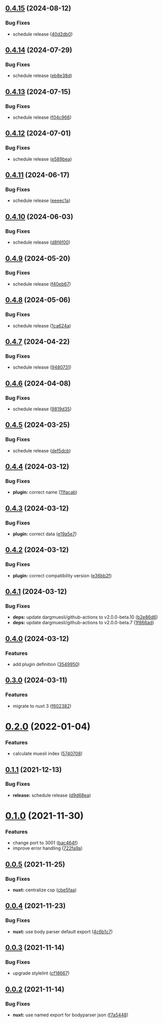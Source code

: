 ## [0.4.15](https://github.com/dargmuesli/ba_nearbuy_muesli-index/compare/0.4.14...0.4.15) (2024-08-12)

### Bug Fixes

* schedule release ([40d2db0](https://github.com/dargmuesli/ba_nearbuy_muesli-index/commit/40d2db09670f1006717c2bb4d0be7fd0bd26ae12))

## [0.4.14](https://github.com/dargmuesli/ba_nearbuy_muesli-index/compare/0.4.13...0.4.14) (2024-07-29)

### Bug Fixes

* schedule release ([eb8e38d](https://github.com/dargmuesli/ba_nearbuy_muesli-index/commit/eb8e38d68b63ec93e865ba36127013f59948eac7))

## [0.4.13](https://github.com/dargmuesli/ba_nearbuy_muesli-index/compare/0.4.12...0.4.13) (2024-07-15)

### Bug Fixes

* schedule release ([f04c966](https://github.com/dargmuesli/ba_nearbuy_muesli-index/commit/f04c966d13b6cd8fd41ae6b6400cb47b54cbeff3))

## [0.4.12](https://github.com/dargmuesli/ba_nearbuy_muesli-index/compare/0.4.11...0.4.12) (2024-07-01)

### Bug Fixes

* schedule release ([e589bea](https://github.com/dargmuesli/ba_nearbuy_muesli-index/commit/e589bead5eac66a46bd98885e0add169b16abbd1))

## [0.4.11](https://github.com/dargmuesli/ba_nearbuy_muesli-index/compare/0.4.10...0.4.11) (2024-06-17)

### Bug Fixes

* schedule release ([eeeec1a](https://github.com/dargmuesli/ba_nearbuy_muesli-index/commit/eeeec1ac3e8c8555db99168a1843231534ef4c51))

## [0.4.10](https://github.com/dargmuesli/ba_nearbuy_muesli-index/compare/0.4.9...0.4.10) (2024-06-03)


### Bug Fixes

* schedule release ([d8f4f00](https://github.com/dargmuesli/ba_nearbuy_muesli-index/commit/d8f4f0053987112f27e921974c4d7cf7fc4b243b))

## [0.4.9](https://github.com/dargmuesli/ba_nearbuy_muesli-index/compare/0.4.8...0.4.9) (2024-05-20)


### Bug Fixes

* schedule release ([f40eb67](https://github.com/dargmuesli/ba_nearbuy_muesli-index/commit/f40eb6765b8e2bab704615fbbcd4fc653221b78d))

## [0.4.8](https://github.com/dargmuesli/ba_nearbuy_muesli-index/compare/0.4.7...0.4.8) (2024-05-06)


### Bug Fixes

* schedule release ([1ca624a](https://github.com/dargmuesli/ba_nearbuy_muesli-index/commit/1ca624ac1b46d5cab3260066e1beb2c4ba03e124))

## [0.4.7](https://github.com/dargmuesli/ba_nearbuy_muesli-index/compare/0.4.6...0.4.7) (2024-04-22)


### Bug Fixes

* schedule release ([9480731](https://github.com/dargmuesli/ba_nearbuy_muesli-index/commit/94807314ae0d6c2bbeb44758024df66a52ae890a))

## [0.4.6](https://github.com/dargmuesli/ba_nearbuy_muesli-index/compare/0.4.5...0.4.6) (2024-04-08)


### Bug Fixes

* schedule release ([9819d35](https://github.com/dargmuesli/ba_nearbuy_muesli-index/commit/9819d359bbb35254b2f503b8745bc1bf7e18aa10))

## [0.4.5](https://github.com/dargmuesli/ba_nearbuy_muesli-index/compare/0.4.4...0.4.5) (2024-03-25)


### Bug Fixes

* schedule release ([def5dcb](https://github.com/dargmuesli/ba_nearbuy_muesli-index/commit/def5dcba2c7856dbcd90aa6c3cd092b42fbca7fd))

## [0.4.4](https://github.com/dargmuesli/ba_nearbuy_muesli-index/compare/0.4.3...0.4.4) (2024-03-12)


### Bug Fixes

* **plugin:** correct name ([11facab](https://github.com/dargmuesli/ba_nearbuy_muesli-index/commit/11facaba868e7c98b4e76763f37782b991c34b58))

## [0.4.3](https://github.com/dargmuesli/ba_nearbuy_muesli-index/compare/0.4.2...0.4.3) (2024-03-12)


### Bug Fixes

* **plugin:** correct data ([e19a5e7](https://github.com/dargmuesli/ba_nearbuy_muesli-index/commit/e19a5e7571d40f8546fe8bc41887122bc65e3ca1))

## [0.4.2](https://github.com/dargmuesli/ba_nearbuy_muesli-index/compare/0.4.1...0.4.2) (2024-03-12)


### Bug Fixes

* **plugin:** correct compatibility version ([e36bb2f](https://github.com/dargmuesli/ba_nearbuy_muesli-index/commit/e36bb2fed644da959a651af2181a080d2b7cc38e))

## [0.4.1](https://github.com/dargmuesli/ba_nearbuy_muesli-index/compare/0.4.0...0.4.1) (2024-03-12)


### Bug Fixes

* **deps:** update dargmuesli/github-actions to v2.0.0-beta.10 ([b2e86d6](https://github.com/dargmuesli/ba_nearbuy_muesli-index/commit/b2e86d600a99539e2e3c340113b60fb1f89e6205))
* **deps:** update dargmuesli/github-actions to v2.0.0-beta.7 ([1f868ad](https://github.com/dargmuesli/ba_nearbuy_muesli-index/commit/1f868ad15661394ff29afd40c263fbc3180cd785))

## [0.4.0](https://github.com/dargmuesli/ba_nearbuy_muesli-index/compare/0.3.0...0.4.0) (2024-03-12)


### Features

* add plugin definition ([3549950](https://github.com/dargmuesli/ba_nearbuy_muesli-index/commit/354995091634b0788799444eb42b5d7a175e6b85))

## [0.3.0](https://github.com/dargmuesli/ba_nearbuy_muesli-index/compare/0.2.0...0.3.0) (2024-03-11)


### Features

* migrate to nuxt 3 ([f602382](https://github.com/dargmuesli/ba_nearbuy_muesli-index/commit/f60238257bb2f08c433e659f79408b1cdb1a8541))

# [0.2.0](https://github.com/dargmuesli/ba_nearbuy_muesli-index/compare/0.1.1...0.2.0) (2022-01-04)


### Features

* calculate muesli index ([5740708](https://github.com/dargmuesli/ba_nearbuy_muesli-index/commit/5740708daeade835f29b9dd0a53694239269cb90))

## [0.1.1](https://github.com/dargmuesli/ba_nearbuy_muesli-index/compare/0.1.0...0.1.1) (2021-12-13)


### Bug Fixes

* **release:** schedule release ([d9d68ea](https://github.com/dargmuesli/ba_nearbuy_muesli-index/commit/d9d68eab2107cd3572626dc2d160ba19190fc960))

# [0.1.0](https://github.com/dargmuesli/ba_nearbuy_muesli-index/compare/0.0.5...0.1.0) (2021-11-30)


### Features

* change port to 3001 ([bac464f](https://github.com/dargmuesli/ba_nearbuy_muesli-index/commit/bac464f2d655d4018245dd3c81505d635c44091e))
* improve error handling ([722fa9a](https://github.com/dargmuesli/ba_nearbuy_muesli-index/commit/722fa9a12746f2723b8c42c878230c7b8c124e96))

## [0.0.5](https://github.com/dargmuesli/ba_nearbuy_muesli-index/compare/0.0.4...0.0.5) (2021-11-25)


### Bug Fixes

* **nuxt:** centralize csp ([cbe5faa](https://github.com/dargmuesli/ba_nearbuy_muesli-index/commit/cbe5faab6e2de3eccd2ddcc8cfa7100de7474958))

## [0.0.4](https://github.com/dargmuesli/ba_nearbuy_muesli-index/compare/0.0.3...0.0.4) (2021-11-23)


### Bug Fixes

* **nuxt:** use body parser default export ([4c6b1c7](https://github.com/dargmuesli/ba_nearbuy_muesli-index/commit/4c6b1c7986a9514521b101cfabf0c5c74947697b))

## [0.0.3](https://github.com/dargmuesli/ba_nearbuy_muesli-index/compare/0.0.2...0.0.3) (2021-11-14)


### Bug Fixes

* upgrade stylelint ([cf18667](https://github.com/dargmuesli/ba_nearbuy_muesli-index/commit/cf186678eab091ff86568d2aa909e4d503f16461))

## [0.0.2](https://github.com/dargmuesli/ba_nearbuy_muesli-index/compare/0.0.1...0.0.2) (2021-11-14)


### Bug Fixes

* **nuxt:** use named export for bodyparser json ([f7a5448](https://github.com/dargmuesli/ba_nearbuy_muesli-index/commit/f7a544889509465c04d30eefb39be54d6eb44527))
